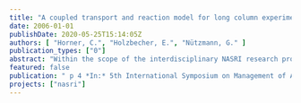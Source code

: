 ```yaml
---
title: "A coupled transport and reaction model for long column experiments simulating bank filtration"
date: 2006-01-01
publishDate: 2020-05-25T15:14:05Z
authors: [ "Horner, C.", "Holzbecher, E.", "Nützmann, G." ]
publication_types: ["0"]
abstract: "Within the scope of the interdisciplinary NASRI research project (Natural and Artificial Systems for Recharge and Infiltration) dealing with river bank filtration processes at Berlin water works, a semi-technical column experiment is ongoing since January 2003 to simulate river bank filtration. Here a 30 m long ensemble of 6 soil columns is operated by surface water sampled from Lake Tegel (Berlin, Germany). In April 2004, oxic conditions in the column ensemble were forced to change in anoxic by gassing the flushing solution supply with nitrogen gas. The objective of reactive transport modelling was to (i) identify the main biogeochemical processes and the governing redox conditions within the soil column system during flushing as a conceptual model for river bank filtration and to (ii) verify the observed hydrochemistry of the pore water."
featured: false
publication: " p 4 *In:* 5th International Symposium on Management of Aquifer Recharge / IHP-VI, Series on Groundwater. Berlin. 11. - 16.6.2005"
projects: ["nasri"]
---
```


